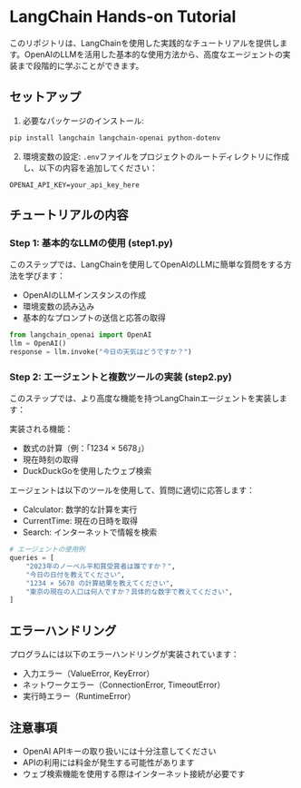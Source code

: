 # LangChain Hands-on Tutorial

このリポジトリは、LangChainを使用した実践的なチュートリアルを提供します。OpenAIのLLMを活用した基本的な使用方法から、高度なエージェントの実装まで段階的に学ぶことができます。

## セットアップ

1. 必要なパッケージのインストール:
```bash
pip install langchain langchain-openai python-dotenv
```

2. 環境変数の設定:
`.env`ファイルをプロジェクトのルートディレクトリに作成し、以下の内容を追加してください：
```
OPENAI_API_KEY=your_api_key_here
```

## チュートリアルの内容

### Step 1: 基本的なLLMの使用 (step1.py)

このステップでは、LangChainを使用してOpenAIのLLMに簡単な質問をする方法を学びます：
- OpenAIのLLMインスタンスの作成
- 環境変数の読み込み
- 基本的なプロンプトの送信と応答の取得

```python
from langchain_openai import OpenAI
llm = OpenAI()
response = llm.invoke("今日の天気はどうですか？")
```

### Step 2: エージェントと複数ツールの実装 (step2.py)

このステップでは、より高度な機能を持つLangChainエージェントを実装します：

実装される機能：
- 数式の計算（例：「1234 × 5678」）
- 現在時刻の取得
- DuckDuckGoを使用したウェブ検索

エージェントは以下のツールを使用して、質問に適切に応答します：
- Calculator: 数学的な計算を実行
- CurrentTime: 現在の日時を取得
- Search: インターネットで情報を検索

```python
# エージェントの使用例
queries = [
    "2023年のノーベル平和賞受賞者は誰ですか？",
    "今日の日付を教えてください",
    "1234 × 5678 の計算結果を教えてください",
    "東京の現在の人口は何人ですか？具体的な数字で教えてください",
]
```

## エラーハンドリング

プログラムには以下のエラーハンドリングが実装されています：
- 入力エラー（ValueError, KeyError）
- ネットワークエラー（ConnectionError, TimeoutError）
- 実行時エラー（RuntimeError）

## 注意事項

- OpenAI APIキーの取り扱いには十分注意してください
- APIの利用には料金が発生する可能性があります
- ウェブ検索機能を使用する際はインターネット接続が必要です

